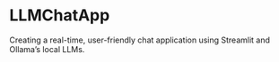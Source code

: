 # LLMChatApp
Creating a real-time, user-friendly chat application using Streamlit and Ollama’s local LLMs.
